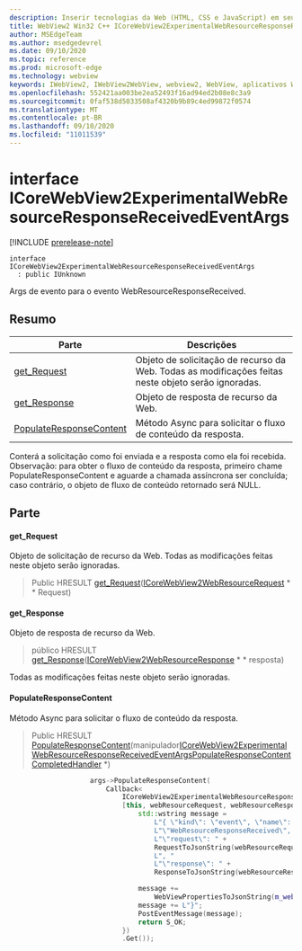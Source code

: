 ```yaml
---
description: Inserir tecnologias da Web (HTML, CSS e JavaScript) em seus aplicativos nativos com o controle WebView2 do Microsoft Edge
title: WebView2 Win32 C++ ICoreWebView2ExperimentalWebResourceResponseReceivedEventArgs
author: MSEdgeTeam
ms.author: msedgedevrel
ms.date: 09/10/2020
ms.topic: reference
ms.prod: microsoft-edge
ms.technology: webview
keywords: IWebView2, IWebView2WebView, webview2, WebView, aplicativos Win32, Win32, Edge, ICoreWebView2, ICoreWebView2Controller, controle do navegador, HTML Edge, ICoreWebView2ExperimentalWebResourceResponseReceivedEventArgs
ms.openlocfilehash: 552421aa003be2ea52493f16ad94ed2b08e8c3a9
ms.sourcegitcommit: 0faf538d5033508af4320b9b89c4ed99872f0574
ms.translationtype: MT
ms.contentlocale: pt-BR
ms.lasthandoff: 09/10/2020
ms.locfileid: "11011539"
---
```

# interface ICoreWebView2ExperimentalWebResourceResponseReceivedEventArgs 

[!INCLUDE [prerelease-note](../../includes/prerelease-note.md)]

```
interface ICoreWebView2ExperimentalWebResourceResponseReceivedEventArgs
  : public IUnknown
```

Args de evento para o evento WebResourceResponseReceived.

## Resumo

 Parte                        | Descrições
--------------------------------|---------------------------------------------
[get_Request](#get_request) | Objeto de solicitação de recurso da Web. Todas as modificações feitas neste objeto serão ignoradas.
[get_Response](#get_response) | Objeto de resposta de recurso da Web.
[PopulateResponseContent](#populateresponsecontent) | Método Async para solicitar o fluxo de conteúdo da resposta.

Conterá a solicitação como foi enviada e a resposta como ela foi recebida. Observação: para obter o fluxo de conteúdo da resposta, primeiro chame PopulateResponseContent e aguarde a chamada assíncrona ser concluída; caso contrário, o objeto de fluxo de conteúdo retornado será NULL.

## Parte

#### get_Request 

Objeto de solicitação de recurso da Web. Todas as modificações feitas neste objeto serão ignoradas.

> Public HRESULT [get_Request](#get_request)([ICoreWebView2WebResourceRequest](icorewebview2webresourcerequest.md) * * Request)

#### get_Response 

Objeto de resposta de recurso da Web.

> público HRESULT [get_Response](#get_response)([ICoreWebView2WebResourceResponse](icorewebview2webresourceresponse.md) * * resposta)

Todas as modificações feitas neste objeto serão ignoradas.

#### PopulateResponseContent 

Método Async para solicitar o fluxo de conteúdo da resposta.

> Public HRESULT [PopulateResponseContent](#populateresponsecontent)(manipulador[ICoreWebView2ExperimentalWebResourceResponseReceivedEventArgsPopulateResponseContentCompletedHandler](icorewebview2experimentalwebresourceresponsereceivedeventargspopulateresponsecontentcompletedhandler.md) *)

```cpp
                    args->PopulateResponseContent(
                        Callback<
                            ICoreWebView2ExperimentalWebResourceResponseReceivedEventArgsPopulateResponseContentCompletedHandler>(
                            [this, webResourceRequest, webResourceResponse](HRESULT result) {
                                std::wstring message =
                                    L"{ \"kind\": \"event\", \"name\": "
                                    L"\"WebResourceResponseReceived\", \"args\": {"
                                    L"\"request\": " +
                                    RequestToJsonString(webResourceRequest.get()) +
                                    L", "
                                    L"\"response\": " +
                                    ResponseToJsonString(webResourceResponse.get()) + L"}";

                                message +=
                                    WebViewPropertiesToJsonString(m_webviewEventSource.get());
                                message += L"}";
                                PostEventMessage(message);
                                return S_OK;
                            })
                            .Get());
```

